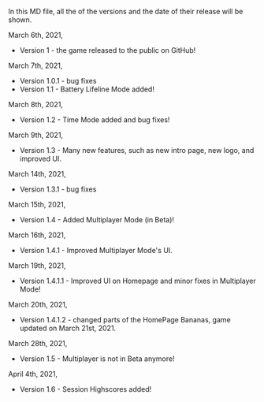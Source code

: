 In this MD file, all the of the versions and the date of their release will be shown. 

March 6th, 2021, 
- Version 1 - the game released to the public on GitHub! 

March 7th, 2021, 
- Version 1.0.1 - bug fixes 
- Version 1.1 - Battery Lifeline Mode added! 

March 8th, 2021, 
- Version 1.2 - Time Mode added and bug fixes!

March 9th, 2021, 
- Version 1.3 - Many new features, such as new intro page, new logo, and improved UI.

March 14th, 2021, 
- Version 1.3.1 - bug fixes 

March 15th, 2021, 
- Version 1.4 - Added Multiplayer Mode (in Beta)! 

March 16th, 2021, 
- Version 1.4.1 - Improved Multiplayer Mode's UI. 

March 19th, 2021, 
- Version 1.4.1.1 - Improved UI on Homepage and minor fixes in Multiplayer Mode! 

March 20th, 2021, 
- Version 1.4.1.2 - changed parts of the HomePage Bananas, game updated on March 21st, 2021.

March 28th, 2021, 
- Version 1.5 - Multiplayer is not in Beta anymore!

April 4th, 2021, 
- Version 1.6 - Session Highscores added!
